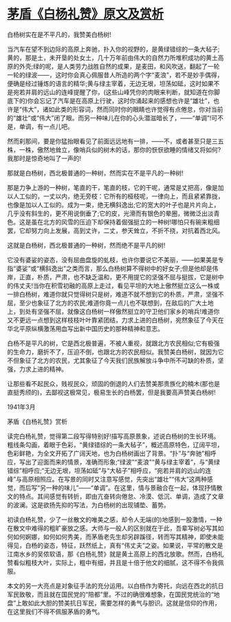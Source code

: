 # [茅盾《白杨礼赞》原文及赏析](https://www.vrrw.net/wx/9083.html)

白杨树实在是不平凡的，我赞美白杨树!

当汽车在望不到边际的高原上奔驰，扑入你的视野的，是黄绿错综的一条大毡子;黄的，那是土，未开垦的处女土，几十万年前由伟大的自然力所堆积成功的黄土高原的外壳;绿的呢，是人类劳力战胜自然的成果，是麦田，和风吹送，翻起了一轮一轮的绿波——，这时你会真心佩服昔人所造的两个字“麦浪”，若不是妙手偶得，便确是经过锤炼的语言的精华;黄与绿主宰着，无边无垠，坦荡如砥，这时如果不是宛若并肩的远山的连峰提醒了你，(这些山峰凭你的肉眼来判断，就知道在你脚底下的)你会忘记了汽车是在高原上行驶，这时你涌起来的感想也许是“雄壮”，也许是“伟大”，诸如此类的形容词，然而同时你的眼睛也许觉得有点倦怠，你对当前的“雄壮”或“伟大”闭了眼。而另一种味儿在你的心头潜滋暗长了，——“单调”!可不是，单调，有一点儿吧。

然而刹那间，要是你猛抬眼看见了前面远远地有一排，——不，或者甚至只是三五株，一株，傲然地耸立，像哨兵似的树木的话，那你的恹恹欲睡的情绪又将如何?我那时是惊奇地叫了一声的!

那就是白杨树，西北极普通的一种树，然而实在不是平凡的一种树!



那是力争上游的一种树，笔直的干，笔直的枝，它的干呢，通常是丈把高，像是加以人工似的，一丈以内，绝无旁枝：它所有的桠枝呢，一律向上，而且紧紧靠拢，也像是加以人工似的。成为一束，绝无横斜逸出;它的宽大的叶子也是片片向上，几乎没有斜生的，更不用说倒垂了;它的皮，光滑而有银色的晕圈，微微泛出淡青色。这是虽在北方的风雪的压迫下却保持着倔强挺立的一种树!哪怕只有碗来粗细罢，它却努力向上发展，高到丈许，二丈，参天耸立，不折不挠，对抗着西北风。

这就是白杨树，西北极普通的一种树，然而绝不是平凡的树!

它没有婆娑的姿态，没有屈曲盘旋的虬枝，也许你要说它不美丽，——如果美是专指“婆娑”或“横斜逸出”之类而言，那么白杨树算不得树中的好女子;但是他却是伟岸，正直，朴质，严肃，也不缺乏温和，更不用提它的坚强不屈与挺拔，它是树中的伟丈夫!当你在积雪初融的高原上走过，看见平坦的大地上傲然挺立这么一株或一排白杨树，难道你就只觉得树只是树，难道不就不想到它的朴质，严肃，坚强不屈，至少也象征了北方的农民;难道你竟一点儿也不联想到，在敌后的广大土地上，到处有坚强不屈，就像这白杨树一样傲然挺立的守卫他们家乡的哨兵!难道你又不更远一点想到这样枝枝叶叶靠紧团结，力求上进的白杨树，宛然象征了今天在华北平原纵横激荡用血写出新中国历史的那种精神和意志。

白杨不是平凡的树，它是西北极普遍，不被人重视，就跟北方农民相似;它有极强的生命力，磨折不了，压迫不倒，也跟北方的农民相似。我赞美白杨树，就因为它不但象征了北方的农民，尤其象征了今天我们民族解放斗争中所不可缺的朴质，坚强，力求上进的精神。

让那些看不起民众，贱视民众，顽固的倒退的人们去赞美那贵族化的楠木(那也是直挺秀颀的)，去鄙视这极常见，极易生长的白杨罢，但是我要高声赞美白杨树!

1941年3月

茅盾《白杨礼赞》赏析

读完白杨礼赞，觉得第二段写得特别好!描写高原景象，述说白杨树的生长环境。粗线条勾画，着眼于色彩，“黄绿错综的一条大毡子”，概述高原特色，辽阔平坦，色彩鲜艳，为全文开拓了广阔天地，也为白杨树画出了背景。“扑”与“奔驰”相呼应，写出了迎面而来的情景，准确而形象;“绿波”“麦浪”“黄与绿主宰着”，与“黄绿错综”相呼应;“无边无垠，坦荡如砥”与“大毡子”相呼应，“宛若并肩的远山的连峰”与高原相照应。在写景的同时又注意写感觉，先突出“雄壮”“伟大”这两种感觉，而后写“另一种的味儿”——“单调”。在这里，情与景融合在一起，体现抒情散文的特点。其间感觉有转折，即由亢奋转向倦怠、冷漠、低沉、单调，造成了文章的波澜。这是欲扬先抑的写法，为白杨树的出现铺垫、蓄势。

初读白杨礼赞，少了一丝散文的唯美之感，却令人无端(的)地感到一股激情，一种在散文中难得的粗旷豪放之感。大师与一般人的区别就在于此，吾辈写树必写其如何如何婀娜，如何如何秀美，而茅盾老先生却另辟蹊径，转而写其精神，即使未能得见，白杨的姿态，特征，跃然纸上，真有“伟丈夫”之姿。如果说，平常的散文是江南水乡的吴侬软语，那《白杨礼赞》就是黄土高原上的西北放歌。然而，白杨礼赞看似粗枝大叶，实际上，粗中有细，并且是十倍于他文的细腻，这不得不令我佩服。

本文的另一大亮点是对象征手法的充分运用。以白杨作为寄托，向远在西北的抗日军民致敬，而且就在国民党的“陪都”里。不过的确很难想象，在国民党统治的“地盘”上敢如此大胆的赞美抗日军民，需要怎样的勇气与胆识。这就是信仰的作用，在这里我们不得不佩服茅盾的勇气。

